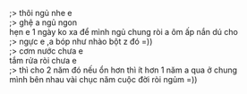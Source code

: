 ;> thôi ngủ nhe e<br>
;> ghệ a ngủ ngon<br>
hẹn e 1 ngày ko xa để mình ngủ chung ròi a ôm ấp nắn dú cho<br>
;> ngực e ,a bóp như nhào bột z đó =))<br>
;> cơm nước chưa e<br>
tắm rửa ròi chưa e<br>
;> thì cho 2 năm đó nếu ổn hơn thì ít hơn 1 năm a qua ở chung<br>
mình bên nhau vài chục năm cuộc đời ròi ngủm =))
